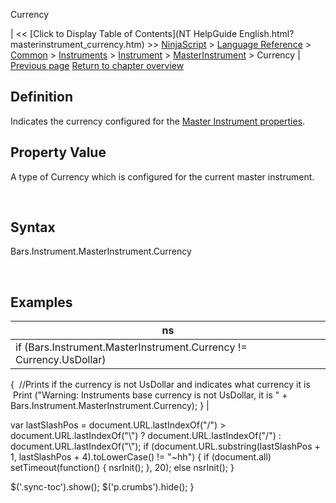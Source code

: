 ﻿










 


Currency







| &lt;&lt; [Click to Display Table of Contents](NT HelpGuide English.html?masterinstrument_currency.htm) &gt;&gt;
 [NinjaScript](ninjascript.htm) &gt; [Language Reference](language_reference_wip.htm) &gt; [Common](common.htm) &gt; [Instruments](instruments_ninjascript.htm) &gt; [Instrument](instrument.htm) &gt; [MasterInstrument](masterinstrument.htm) &gt;
Currency | [Previous page](compare.htm)
[Return to chapter overview](masterinstrument.htm)










Definition
----------


Indicates the currency configured for the [Master Instrument properties](editing_instruments.htm).



Property Value
--------------


A type of Currency which is configured for the current master instrument.


 


Syntax
------


Bars.Instrument.MasterInstrument.Currency


 



Examples
--------




| ns |
| --- |
| if (Bars.Instrument.MasterInstrument.Currency != Currency.UsDollar)
{
 //Prints if the currency is not UsDollar and indicates what currency it is
 Print ("Warning: Instruments base currency is not UsDollar, it is " + Bars.Instrument.MasterInstrument.Currency);
} |






 
 var lastSlashPos = document.URL.lastIndexOf("/") &gt; document.URL.lastIndexOf("\\") ? document.URL.lastIndexOf("/") : document.URL.lastIndexOf("\\");
 if (document.URL.substring(lastSlashPos + 1, lastSlashPos + 4).toLowerCase() != "~hh") {
 if (document.all) setTimeout(function() {
 nsrInit();
 }, 20);
 else nsrInit();
 }
 
 
 $('.sync-toc').show();
 $('p.crumbs').hide();
 }
 
 
 



